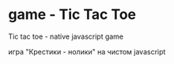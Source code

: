 # game - Tic Tac Toe

Tic tac toe - native javascript game

игра "Крестики - нолики" на чистом javascript
